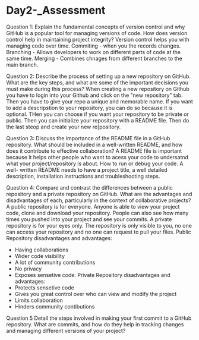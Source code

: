 # Day2-_Assessment

Question 1:
Explain the fundamental concepts of version control and why GitHub is a popular tool for managing versions of code. How does version control help in maintaining project integrity?
Version control helps you with managing code over time. 
Commiting - when you the records changes.
Branching - Allows developers to work on different parts of code at the same time.
Merging - Combines chnages from different branches to the main branch.

Question 2:
Describe the process of setting up a new repository on GitHub. What are the key steps, and what are some of the important decisions you must make during this process?
When creating a new repository on Github you have to login into your Github and click on the "new repository" tab. Then you have to give your repo a unique and memorable name.
If you want to add a descripstion to your repository, you can do so because it is optional. THen you can choose if you want your repository to be private or public.
Then you can initialize your repository with a README file. Then do the last steop and create your new re[pository.

Question 3:
Discuss the importance of the README file in a GitHub repository. What should be included in a well-written README, and how does it contribute to effective collaboration?
A README file is important because it helps other people who want to acess your code to undersatnd what your project/repository is about. How to run or debug your code.  A well-
written README needs to have a project title, a well detailed description, installation instructions and troubleshooting steps.

Question 4:
Compare and contrast the differences between a public repository and a private repository on GitHub. What are the advantages and disadvantages of each,
particularly in the context of collaborative projects?
A public repository is for everyone. Anyone is able to view your project code, clone and download your repository. 
People can also see how many times you pushed into your project and see your commits.
A private repository is for your eyes only. The repository is only visible to you, no one can access your repository and no one can request to pull your files.
Public Repository disadvantages and advantages:
- Having collaborations
- Wider code visibility
- A lot of community contributions
- No privacy
- Exposes sensetive code.
Private Repository disadvantages and advantages:
- Protects sensetive code
- Gives you great control over who can view and modify the project
- Limits collaboration
- Hinders community contibutions

Question 5
Detail the steps involved in making your first commit to a GitHub repository. What are commits, and how do they help in tracking changes and managing different versions of your project?




  
